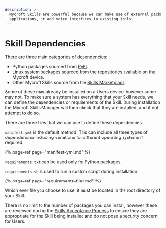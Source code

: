 ```yaml
---
description: >-
  Mycroft Skills are powerful because we can make use of external packages and
  applications, or add voice interfaces to existing tools.
---
```


# Skill Dependencies

There are three main categories of dependencies:
- Python packages sourced from [PyPI](https://pypi.org/).
- Linux system packages sourced from the repositories available on the Mycroft device.
- Other Mycroft Skills source from the [Skills Marketplace](https://market.mycroft.ai/_).

Some of these may already be installed on a Users device, however some may not. To make sure a system has everything that your Skill needs, we can define the dependencies or requirements of the Skill. During installation the Mycroft Skills Manager will then check that they are installed, and if not attempt to do so.

There are three files that we can use to define these dependencies.

`manifest.yml` is the default method. This can include all three types of dependencies including variations for different operating systems if required.

{% page-ref page="manifest-yml.md" %}

`requirements.txt` can be used only for Python packages.  

`requirements.sh` is used to run a custom script during installation.

{% page-ref page="requirements-files.md" %}

Which ever file you choose to use, it must be located in the root directory of your Skill.

There is no limit to the number of packages you can install, however these are reviewed during the [Skills Acceptance Process](skill-development/marketplace-submission/skills-acceptance-process/README.md) to ensure they are appropriate for the Skill being installed and do not pose a security concern for Users.
